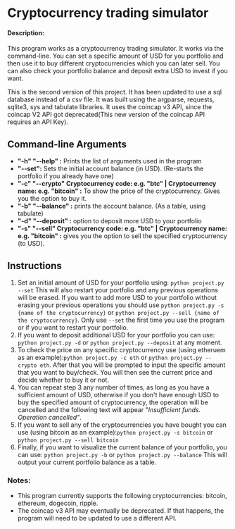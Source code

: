 # Cryptocurrency trading simulator
#### Description:
This program works as a cryptocurrency trading simulator. It works via the command-line. You can set a specific amount of USD for you portfolio and then use it to buy different cryptocurrencies which you can later sell. You can also check your portfolio balance and deposit extra USD to invest if you want.

This is the second version of this project. It has been updated to use a sql database instead of a csv file. It was built using the argparse, requests, sqlite3, sys and tabulate libraries. It uses the coincap v3 API, since the coincap V2 API got deprecated(This new version of the coincap API requires an API Key).


## Command-line Arguments
- **"-h" "--help" :** Prints the list of arguments used in the program
- **"--set":** Sets the initial account balance (in USD). (Re-starts the portfolio if you already have one)
- **"-c" "--crypto"  Cryptocurrency code: e.g. "btc" | Cryptocurrency name: e.g. "bitcoin" :**  To show the price of the cryptocurrency. Gives you the option to buy it.
- **"-b" "--balance" :** prints the account balance. (As a table, using tabulate)
- **"-d" "--deposit" :** option to deposit more USD to your portfolio
- **"-s" "--sell" Cryptocurrency code: e.g. "btc" | Cryptocurrency name: e.g. "bitcoin" :** gives you the option to sell the specified cryptocurrency (to USD).

## Instructions
1. Set an initial amount of USD for your portfolio using:
`python project.py --set` This will also restart your portfolio and any previous operations will be erased. If you want to add more USD to your portfolio without erasing your previous operations you should use `python project.py -s {name of the cryptocurrency}` or `python project.py --sell {name of the cryptocurrency}`. Only use `--set` the first time you use the program or if you want to restart your portfolio.
2. If you want to deposit additional USD for your portfolio you can use: `python project.py -d` or `python project.py --deposit` at any moment.
3. To check the price on any specific cryptocurrency use (using etheruem as an example):`python project.py -c eth` or `python project.py --crypto eth`. After that you will be prompted to input the specific amount that you want to buy/check. You will then see the current price and decide whether to buy it or not.
4. You can repeat step 3 any number of times, as long as you have a sufficient amount of USD, otherwise if you don't have enough USD to buy the specified amount of cryptocurrency, the operation will be cancelled and the following text will appear "*Insufficient funds. Operation cancelled"*.
5. If you want to sell any of the cryptocurrencies you have bought you can use (using bitcoin as an example):`python project.py -s bitcoin` or `python project.py --sell bitcoin`
6. Finally, if you want to visualize the current balance of your portfolio, you can use: `python project.py -b` or `python project.py --balance`
This will output your current portfolio balance as a table.

### Notes:
- This program currently supports the following cryptocurrencies: bitcoin, ethereum, dogecoin, ripple.
- The coincap v3 API may eventually be deprecated. If that happens, the program will need to be updated to use a different API.
